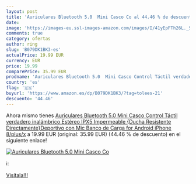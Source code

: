 ```yaml
---
layout: post
title: 'Auriculares Bluetooth 5.0  Mini Casco Co al 44.46 % de descuento'
date: 
image: 'https://images-eu.ssl-images-amazon.com/images/I/41yEpFTh26L._SL200_.jpg'
comments: true
category: ofertas
author: ring
slug: 'B079DK1BK3-es'
actualPrice: 19.99 EUR
currency: EUR
price: 19.99
comparePrice: 35.99 EUR
prodname: 'Auriculares Bluetooth 5.0  Mini Casco Control Táctil verdadero inalámbrico Estéreo IPX5 Impermeable {Ducha Resistente Directamente}Deportivo con Mic Banco de Carga for Android iPhone 8/plus/x'
country: 'es'
flag: '🇪🇸'
buyurl: 'https://www.amazon.es/dp/B079DK1BK3/?tag=tolees-21'
descuento: '44.46'
---
```


Ahora mismo tienes [Auriculares Bluetooth 5.0  Mini Casco Control Táctil verdadero inalámbrico Estéreo IPX5 Impermeable {Ducha Resistente Directamente}Deportivo con Mic Banco de Carga for Android iPhone 8/plus/x](https://www.amazon.es/dp/B079DK1BK3/?tag=tolees-21) a 19.99 EUR (original: 35.99 EUR) (44.46 %  de descuento) en el siguiente enlace!

[![Auriculares Bluetooth 5.0  Mini Casco Co](https://images-eu.ssl-images-amazon.com/images/I/41yEpFTh26L._SL200_.jpg)](https://www.amazon.es/dp/B079DK1BK3/?tag=tolees-21)

ℹ️:


[Visítala!!!](https://www.amazon.es/dp/B079DK1BK3/?tag=tolees-21)
